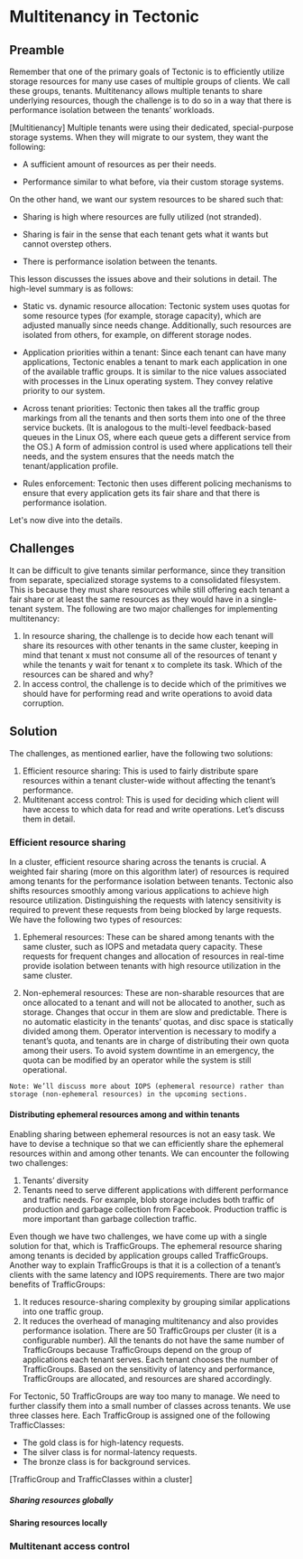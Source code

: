 # Multitenancy in Tectonic
## Preamble
Remember that one of the primary goals of Tectonic is to efficiently utilize storage resources for many use cases of multiple groups of clients. We call these groups, tenants. Multitenancy allows multiple tenants to share underlying resources, though the challenge is to do so in a way that there is performance isolation between the tenants’ workloads.

[Multitienancy]
Multiple tenants were using their dedicated, special-purpose storage systems. When they will migrate to our system, they want the following:

- A sufficient amount of resources as per their needs.

- Performance similar to what before, via their custom storage systems.

On the other hand, we want our system resources to be shared such that:

- Sharing is high where resources are fully utilized (not stranded).

- Sharing is fair in the sense that each tenant gets what it wants but cannot overstep others.

- There is performance isolation between the tenants.

This lesson discusses the issues above and their solutions in detail. The high-level summary is as follows:

- Static vs. dynamic resource allocation: Tectonic system uses quotas for some resource types (for example, storage capacity), which are adjusted manually since needs change. Additionally, such resources are isolated from others, for example, on different storage nodes.

- Application priorities within a tenant: Since each tenant can have many applications, Tectonic enables a tenant to mark each application in one of the available traffic groups. It is similar to the nice values associated with processes in the Linux operating system. They convey relative priority to our system.

- Across tenant priorities: Tectonic then takes all the traffic group markings from all the tenants and then sorts them into one of the three service buckets. (It is analogous to the multi-level feedback-based queues in the Linux OS, where each queue gets a different service from the OS.) A form of admission control is used where applications tell their needs, and the system ensures that the needs match the tenant/application profile.

- Rules enforcement: Tectonic then uses different policing mechanisms to ensure that every application gets its fair share and that there is performance isolation.

Let's now dive into the details.


## Challenges
It can be difficult to give tenants similar performance, since they transition from separate, specialized storage systems to a consolidated filesystem. This is because they must share resources while still offering each tenant a fair share or at least the same resources as they would have in a single-tenant system. The following are two major challenges for implementing multitenancy:

1. In resource sharing, the challenge is to decide how each tenant will share its resources with other tenants in the same cluster, keeping in mind that tenant x must not consume all of the resources of tenant y while the tenants y wait for tenant x to complete its task. Which of the resources can be shared and why?
2. In access control, the challenge is to decide which of the primitives we should have for performing read and write operations to avoid data corruption.

## Solution
The challenges, as mentioned earlier, have the following two solutions:

1. Efficient resource sharing: This is used to fairly distribute spare resources within a tenant cluster-wide without affecting the tenant’s performance.
2. Multitenant access control: This is used for deciding which client will have access to which data for read and write operations.
Let’s discuss them in detail.

### Efficient resource sharing
In a cluster, efficient resource sharing across the tenants is crucial. A weighted fair sharing (more on this algorithm later) of resources is required among tenants for the performance isolation between tenants. Tectonic also shifts resources smoothly among various applications to achieve high resource utilization. Distinguishing the requests with latency sensitivity is required to prevent these requests from being blocked by large requests. We have the following two types of resources:

1. Ephemeral resources: These can be shared among tenants with the same cluster, such as IOPS and metadata query capacity. These requests for frequent changes and allocation of resources in real-time provide isolation between tenants with high resource utilization in the same cluster.

2. Non-ephemeral resources: These are non-sharable resources that are once allocated to a tenant and will not be allocated to another, such as storage. Changes that occur in them are slow and predictable. There is no automatic elasticity in the tenants’ quotas, and disc space is statically divided among them. Operator intervention is necessary to modify a tenant’s quota, and tenants are in charge of distributing their own quota among their users. To avoid system downtime in an emergency, the quota can be modified by an operator while the system is still operational.

```
Note: We’ll discuss more about IOPS (ephemeral resource) rather than storage (non-ephemeral resources) in the upcoming sections.
```
#### Distributing ephemeral resources among and within tenants
Enabling sharing between ephemeral resources is not an easy task. We have to devise a technique so that we can efficiently share the ephemeral resources within and among other tenants. We can encounter the following two challenges:

1. Tenants’ diversity
2. Tenants need to serve different applications with different performance and traffic needs.
For example, blob storage includes both traffic of production and garbage collection from Facebook. Production traffic is more important than garbage collection traffic.

Even though we have two challenges, we have come up with a single solution for that, which is TrafficGroups. The ephemeral resource sharing among tenants is decided by application groups called TrafficGroups. Another way to explain TrafficGroups is that it is a collection of a tenant’s clients with the same latency and IOPS requirements. There are two major benefits of TrafficGroups:

1. It reduces resource-sharing complexity by grouping similar applications into one traffic group.
2. It reduces the overhead of managing multitenancy and also provides performance isolation.
There are 50 TrafficGroups per cluster (it is a configurable number). All the tenants do not have the same number of TrafficGroups because TrafficGroups depend on the group of applications each tenant serves. Each tenant chooses the number of TrafficGroups. Based on the sensitivity of latency and performance, TrafficGroups are allocated, and resources are shared accordingly.

For Tectonic, 50 TrafficGroups are way too many to manage. We need to further classify them into a small number of classes across tenants. We use three classes here. Each TrafficGroup is assigned one of the following TrafficClasses:

- The gold class is for high-latency requests.
- The silver class is for normal-latency requests.
- The bronze class is for background services.

[TrafficGroup and TrafficClasses within a cluster]

##### Sharing resources globally
#### Sharing resources locally
### Multitenant access control
